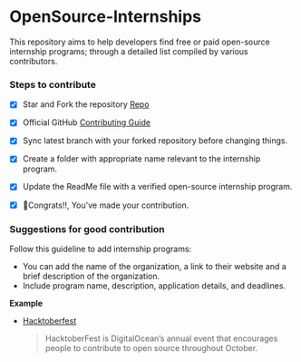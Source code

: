 # OpenSource-Internships
This repository aims to help developers find free or paid open-source internship programs; through a detailed list compiled by various contributors.

### Steps to contribute

- [x] Star and Fork the repository [Repo](https://github.com/codeverything/awesome-projects)
- [x] Official GitHub [Contributing Guide](https://docs.github.com/en/desktop/contributing-and-collaborating-using-github-desktop/working-with-your-remote-repository-on-github-or-github-enterprise/creating-an-issue-or-pull-request)
- [x] Sync latest branch with your forked repository before changing things.
- [x] Create a folder with appropriate name relevant to the internship program.
- [x] Update the ReadMe file with a verified open-source internship program.
- [x] 🎉Congrats!!, You've made your contribution.


### Suggestions for good contribution

Follow this guideline to add internship programs:

- You can add the name of the organization, a link to their website and a brief description of the organization. 
- Include program name, description, application details, and deadlines.


**Example**

- [Hacktoberfest](https://hacktoberfest.com/) 
  > HacktoberFest is DigitalOcean’s annual event that encourages people to contribute to open source throughout October.

